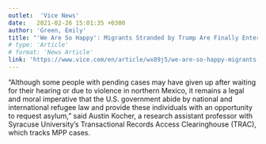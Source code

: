 ```yaml
---
outlet:  'Vice News'
date:   2021-02-26 15:01:35 +0300
author: 'Green, Emily'
title: "'We Are So Happy': Migrants Stranded by Trump Are Finally Entering the US"
# type: 'Article'
# format: 'News Article'
link: 'https://www.vice.com/en/article/wx89j5/we-are-so-happy-migrants-stranded-by-trump-are-finally-entering-the-us'
---
```

“Although some people with pending cases may have given up after waiting for their hearing or due to violence in northern Mexico, it remains a legal and moral imperative that the U.S. government abide by national and international refugee law and provide these individuals with an opportunity to request asylum,” said Austin Kocher, a research assistant professor with Syracuse University’s Transactional Records Access Clearinghouse (TRAC), which tracks MPP cases.